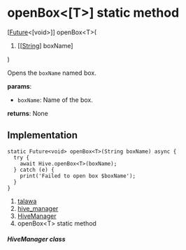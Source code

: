 
<div>

# openBox\<[T\>] static method

</div>


[[Future](https://api.flutter.dev/flutter/dart-core/Future-class.html)\<[void\>]]
openBox\<T\>(

1.  [[[String](https://api.flutter.dev/flutter/dart-core/String-class.md)]
    boxName]

)



Opens the `boxName` named box.

**params**:

-   `boxName`: Name of the box.

**returns**: None



## Implementation

``` language-dart
static Future<void> openBox<T>(String boxName) async {
  try {
    await Hive.openBox<T>(boxName);
  } catch (e) {
    print('Failed to open box $boxName');
  }
}
```







1.  [talawa](../../index.md)
2.  [hive_manager](../../services_hive_manager/)
3.  [HiveManager](../../services_hive_manager/HiveManager-class.md)
4.  openBox\<T\> static method

##### HiveManager class







